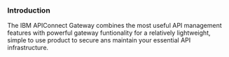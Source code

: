 ### Introduction
The IBM APIConnect Gateway combines the most useful API management features with powerful gateway funtionality for a relatively lightweight, simple to use product to secure ans maintain your essential API infrastructure.
